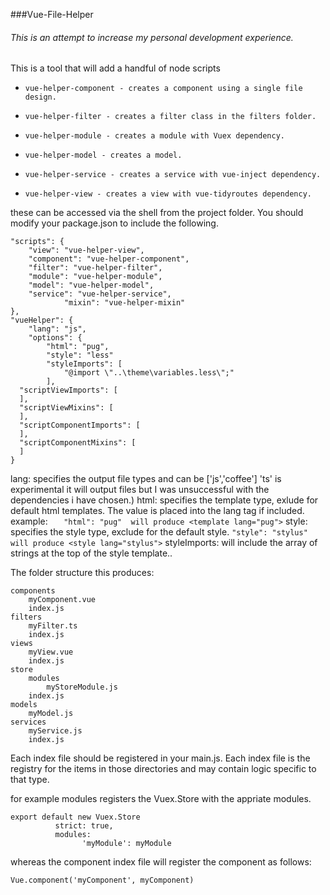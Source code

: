 ###Vue-File-Helper

######  This is an attempt to increase my personal development experience.

This is a tool that will add a handful of node scripts
-     vue-helper-component - creates a component using a single file design.
-     vue-helper-filter - creates a filter class in the filters folder.
-     vue-helper-module - creates a module with Vuex dependency.
-     vue-helper-model - creates a model.
-     vue-helper-service - creates a service with vue-inject dependency.
-     vue-helper-view - creates a view with vue-tidyroutes dependency.

these can be accessed via the shell from the project folder.  You should modify your package.json to include the following.

    "scripts": {
        "view": "vue-helper-view",
        "component": "vue-helper-component",
        "filter": "vue-helper-filter",
        "module": "vue-helper-module",
        "model": "vue-helper-model",
        "service": "vue-helper-service",
				"mixin": "vue-helper-mixin"
    },
    "vueHelper": {
		"lang": "js",
		"options": {
			"html": "pug",
			"style": "less"
			"styleImports": [
				"@import \"..\theme\variables.less\";"
			],
      "scriptViewImports": [
      ],
      "scriptViewMixins": [
      ],
      "scriptComponentImports": [
      ],
      "scriptComponentMixins": [
      ]
    }

lang: specifies the output file types and can be ['js','coffee']  'ts' is experimental it will output files but I was unsuccessful with the dependencies i have chosen.)
html: specifies the template type,  exlude for default html templates.  The value is placed into the lang tag if included.  example:
`	"html": "pug"  will produce <template lang="pug">`
style: specifies the style type, exclude for the default style.
	`"style": "stylus" will produce <style lang="stylus">`
styleImports: will include the array of strings at the top of the style template..

The folder structure this produces:

	components
		myComponent.vue
		index.js
	filters
		myFilter.ts
		index.js
	views
		myView.vue
		index.js
	store
		modules
			myStoreModule.js
		index.js
	models
		myModel.js
	services
		myService.js
		index.js

Each index file should be registered in your main.js.  Each index file is the registry for the items in those directories and may contain logic specific to that type.

for example modules registers the Vuex.Store with the appriate modules.

	export default new Vuex.Store
			  strict: true,
			  modules:
					'myModule': myModule

whereas the component index file will register the component as follows:

`Vue.component('myComponent', myComponent)`
